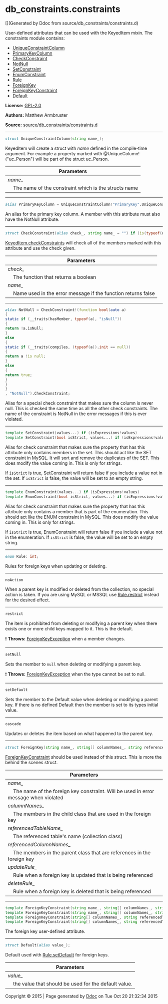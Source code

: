 # db_constraints.constraints

[](Generated by Ddoc from source/db_constraints/constraints.d)

User-defined attributes that can be used with the KeyedItem mixin.
The constraints module contains:
  + [UniqueConstraintColumn](#UniqueConstraintColumn)
  + [PrimaryKeyColumn](#PrimaryKeyColumn)
  + [CheckConstraint](#CheckConstraint)
  + [NotNull](#NotNull)
  + [SetConstraint](#SetConstraint)
  + [EnumConstraint](#EnumConstraint)
  + [Rule](#Rule)
  + [ForeignKey](#ForeignKey)
  + [ForeignKeyConstraint](#ForeignKeyConstraint)
  + [Default](#Default)

**License:**
[GPL-2.0](https://github.com/marmy28/db_constraints/blob/master/LICENSE)


**Authors:**
Matthew Armbruster


**Source:** [source/db_constraints/constraints.d](https://github.com/marmy28/db_constraints/tree/master/source/db_constraints/constraints.d)


***
<a name="UniqueConstraintColumn" href="#UniqueConstraintColumn"></a>
```d
struct UniqueConstraintColumn(string name_);

```

KeyedItem will create a struct with _name_ defined in the compile-time
argument. For example a property marked with @UniqueColumn!("uc_Person") will
be part of the struct uc_Person.

Parameters |
---|
*name_*|
&nbsp;&nbsp;&nbsp;&nbsp;The name of the constraint which is the structs name|



***
<a name="PrimaryKeyColumn" href="#PrimaryKeyColumn"></a>
```d
alias PrimaryKeyColumn = UniqueConstraintColumn!"PrimaryKey".UniqueConstraintColumn;

```

An alias for the primary key column. A member with this attribute
must also have the NotNull attribute.


***
<a name="CheckConstraint" href="#CheckConstraint"></a>
```d
struct CheckConstraint(alias check_, string name_ = "") if (is(typeof(unaryFun!check_)));

```

[KeyedItem.checkConstraints](https://github.com/marmy28/db_constraints/wiki/keyeditem#KeyedItem.checkConstraints) will check all of the members
marked with this attribute and use the check given.

Parameters |
---|
*check_*|
&nbsp;&nbsp;&nbsp;&nbsp;The function that returns a boolean|
*name_*|
&nbsp;&nbsp;&nbsp;&nbsp;Name used in the error message if the function returns false|



***
<a name="NotNull" href="#NotNull"></a>
```d
alias NotNull = CheckConstraint!(function bool(auto a)
{
static if (__traits(hasMember, typeof(a), "isNull"))
{
return !a.isNull;
}
else
{
static if (__traits(compiles, (typeof(a)).init == null))
{
return a !is null;
}
else
{
return true;
}
}
}
, "NotNull").CheckConstraint;

```

Alias for a special check constraint that makes sure the column is never null.
This is checked the same time as all the other check constraints. The name of
the constraint is NotNull in the error messages if this is ever violated.


***
<a name="SetConstraint" href="#SetConstraint"></a>
```d
template SetConstraint(values...) if (isExpressions!values)
template SetConstraint(bool isStrict, values...) if (isExpressions!values)
```

Alias for check constraint that makes sure the property that
has this attribute only contains members in the set. This should
act like the SET constraint in MySQL. It will sort and remove the
duplicates of the SET. This does modify the value coming in. This
is only for strings.


If `isStrict` is true, SetConstraint will return false if
you include a value not in the set. If `isStrict` is
false, the value will be set to an empty string.


***
<a name="EnumConstraint" href="#EnumConstraint"></a>
```d
template EnumConstraint(values...) if (isExpressions!values)
template EnumConstraint(bool isStrict, values...) if (isExpressions!values)
```

Alias for check constraint that makes sure the property that
has this attribute only contains a member that is part of the
enumeration. This should act like the ENUM constraint in MySQL.
This does modify the value coming in. This is only for strings.


If `isStrict` is true, EnumConstraint will return false if
you include a value not in the enumeration. If `isStrict` is
false, the value will be set to an empty string.


***
<a name="Rule" href="#Rule"></a>
```d
enum Rule: int;

```

Rules for foreign keys when updating or deleting.

***
<a name="Rule.noAction" href="#Rule.noAction"></a>
```d
noAction
```

When a parent key is modified or deleted from the collection, no special
action is taken. If you are using MySQL or MSSQL use
[Rule.restrict](#Rule.restrict) instead for the desired effect.


***
<a name="Rule.restrict" href="#Rule.restrict"></a>
```d
restrict
```

The item is prohibited from deleting or modifying a parent key when there exists
one or more child keys mapped to it. This is the default.


:exclamation: **Throws:**
[ForeignKeyException](https://github.com/marmy28/db_constraints/wiki/db_exceptions#ForeignKeyException) when a member changes.


***
<a name="Rule.setNull" href="#Rule.setNull"></a>
```d
setNull
```

Sets the member to `null` when deleting or modifying a parent key.


:exclamation: **Throws:**
[ForeignKeyException](https://github.com/marmy28/db_constraints/wiki/db_exceptions#ForeignKeyException) when the type cannot be set to null.


***
<a name="Rule.setDefault" href="#Rule.setDefault"></a>
```d
setDefault
```

Sets the member to the Default value when deleting or modifying a parent key.
If there is no defined Default then the member is set to its types initial
value.


***
<a name="Rule.cascade" href="#Rule.cascade"></a>
```d
cascade
```

Updates or deletes the item based on what happened to the parent key.




***
<a name="ForeignKey" href="#ForeignKey"></a>
```d
struct ForeignKey(string name_, string[] columnNames_, string referencedTableName_, string[] referencedColumnNames_, Rule updateRule_, Rule deleteRule_);

```

[ForeignKeyConstraint](#ForeignKeyConstraint) should be used instead of this struct.
This is more the behind the scenes struct.

Parameters |
---|
*name_*|
&nbsp;&nbsp;&nbsp;&nbsp;The name of the foreign key constraint. Will be used in error message when violated|
*columnNames_*|
&nbsp;&nbsp;&nbsp;&nbsp;The members in the child class that are used in the foreign key|
*referencedTableName_*|
&nbsp;&nbsp;&nbsp;&nbsp;The referenced table's name (collection class)|
*referencedColumnNames_*|
&nbsp;&nbsp;&nbsp;&nbsp;The members in the parent class that are references in the foreign key|
*updateRule_*|
&nbsp;&nbsp;&nbsp;&nbsp;Rule when a foreign key is updated that is being referenced|
*deleteRule_*|
&nbsp;&nbsp;&nbsp;&nbsp;Rule when a foreign key is deleted that is being referenced|



***
<a name="ForeignKeyConstraint" href="#ForeignKeyConstraint"></a>
```d
template ForeignKeyConstraint(string name_, string[] columnNames_, string referencedTableName_, string[] referencedColumnNames_, Rule updateRule_, Rule deleteRule_)
template ForeignKeyConstraint(string name_, string[] columnNames_, string referencedTableName_, string[] referencedColumnNames_)
template ForeignKeyConstraint(string[] columnNames_, string referencedTableName_, string[] referencedColumnNames_, Rule updateRule_, Rule deleteRule_)
template ForeignKeyConstraint(string[] columnNames_, string referencedTableName_, string[] referencedColumnNames_)
```

The foreign key user-defined attribute.


***
<a name="Default" href="#Default"></a>
```d
struct Default(alias value_);

```

Default used with [Rule.setDefault](#Rule.setDefault) for foreign keys.

Parameters |
---|
*value_*|
&nbsp;&nbsp;&nbsp;&nbsp;the value that should be used for the default value.|





Copyright :copyright: 2015 | Page generated by [Ddoc](http://dlang.org/ddoc.html) on Tue Oct 20 21:32:34 2015

